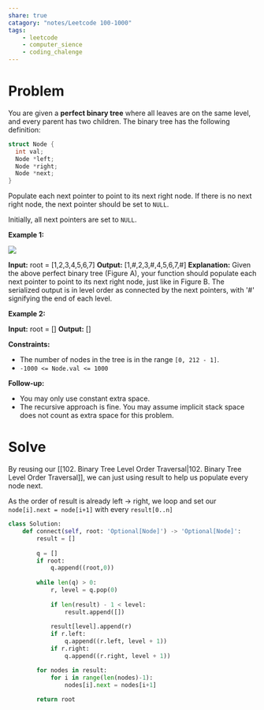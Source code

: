 ```yaml
---
share: true
catagory: "notes/Leetcode 100-1000"
tags:
    - leetcode
    - computer_sience
    - coding_chalenge
---
```


# Problem

You are given a **perfect binary tree** where all leaves are on the same level, and every parent has two children. The binary tree has the following definition:
```c
struct Node {
  int val;
  Node *left;
  Node *right;
  Node *next;
}
```
Populate each next pointer to point to its next right node. If there is no next right node, the next pointer should be set to `NULL`.

Initially, all next pointers are set to `NULL`.

**Example 1:**

![](https://assets.leetcode.com/uploads/2019/02/14/116_sample.png)

**Input:** root = [1,2,3,4,5,6,7]
**Output:** [1,#,2,3,#,4,5,6,7,#]
**Explanation:** Given the above perfect binary tree (Figure A), your function should populate each next pointer to point to its next right node, just like in Figure B. The serialized output is in level order as connected by the next pointers, with '#' signifying the end of each level.

**Example 2:**

**Input:** root = []
**Output:** []

**Constraints:**

- The number of nodes in the tree is in the range `[0, 212 - 1]`.
- `-1000 <= Node.val <= 1000`

**Follow-up:**

- You may only use constant extra space.
- The recursive approach is fine. You may assume implicit stack space does not count as extra space for this problem.

# Solve

By reusing our [[102. Binary Tree Level Order Traversal|102. Binary Tree Level Order Traversal]], we can just using result to help us populate every node next.

As the order of result is already left -> right, we loop and set our
`node[i].next = node[i+1]` with every `result[0..n]`

```python
class Solution:
    def connect(self, root: 'Optional[Node]') -> 'Optional[Node]':
        result = []
        
        q = []
        if root:
            q.append((root,0))
            
        while len(q) > 0:
            r, level = q.pop(0)
            
            if len(result) - 1 < level:
                result.append([])
            
            result[level].append(r)
            if r.left:
                q.append((r.left, level + 1))
            if r.right:
                q.append((r.right, level + 1))

        for nodes in result:
            for i in range(len(nodes)-1):
                nodes[i].next = nodes[i+1]
            
        return root
```
